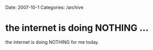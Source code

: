 Date: 2007-10-1
Categories: /archive

# the internet is doing NOTHING …

the internet is doing NOTHING for me today.
